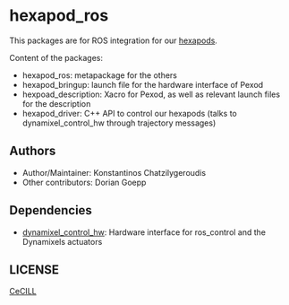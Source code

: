 # hexapod_ros

This packages are for ROS integration for our [hexapods].

Content of the packages:

- hexapod_ros: metapackage for the others
- hexapod_bringup: launch file for the hardware interface of Pexod
- hexpoad_description: Xacro for Pexod, as well as relevant launch files for the description
- hexapod_driver: C++ API to control our hexapods (talks to dynamixel_control_hw through trajectory messages)

## Authors

- Author/Maintainer: Konstantinos Chatzilygeroudis
- Other contributors: Dorian Goepp

## Dependencies

- [dynamixel_control_hw]: Hardware interface for ros_control and the Dynamixels actuators

## LICENSE

[CeCILL]

[hexapods]: http://www.resibots.eu/photos.html#robots
[CeCILL]: http://www.cecill.info/index.en.html
[dynamixel_control_hw]: https://github.com/resibots/dynamixel_control_hw
